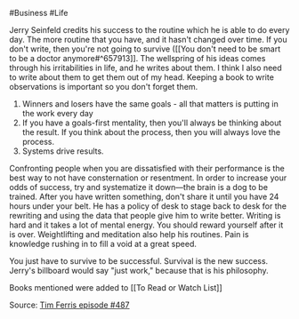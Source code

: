 #Business #Life 

Jerry Seinfeld credits his success to the routine which he is able to do every day. The more routine that you have, and it hasn't changed over time. If you don't write, then you're not going to survive ([[You don't need to be smart to be a doctor anymore#^657913]]. The wellspring of his ideas comes through his irritabilities in life, and he writes about them. I think I also need to write about them to get them out of my head. Keeping a book to write observations is important so you don't forget them. 

1. Winners and losers have the same goals - all that matters is putting in the work every day
2. If you have a goals-first mentality, then you'll always be thinking about the result. If you think about the process, then you will always love the process. 
3. Systems drive results.

Confronting people when you are dissatisfied with their performance is the best way to not have consternation or resentment. In order to increase your odds of success, try and systematize it down—the brain is a dog to be trained. After you have written something, don't share it until you have 24 hours under your belt. He has a policy of desk to stage back to desk for the rewriting and using the data that people give him to write better. Writing is hard and it takes a lot of mental energy. You should reward yourself after it is over. Weightlifting and meditation also help his routines. Pain is knowledge rushing in to fill a void at a great speed.

You just have to survive to be successful. Survival is the new success. Jerry's billboard would say "just work," because that is his philosophy. 

Books mentioned were added to [[To Read or Watch List]]

Source: [Tim Ferris episode #487](https://tim.blog/2020/12/08/jerry-seinfeld/)